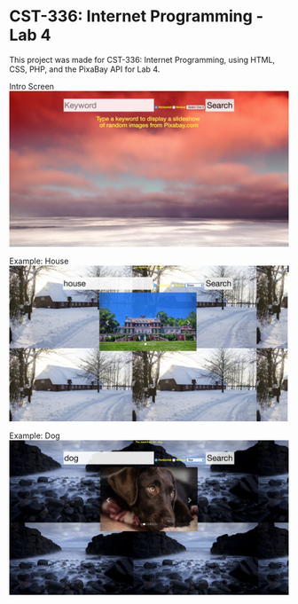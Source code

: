 # CST-336: Internet Programming - Lab 4

This project was made for CST-336: Internet Programming, using HTML, CSS, PHP, and the PixaBay API for Lab 4.

Intro Screen
![](https://github.com/resteybar/cst336-lab4/blob/master/github-images/intro.png)

Example: House
![](https://github.com/resteybar/cst336-lab4/blob/master/github-images/ex1.png)

Example: Dog
![](https://github.com/resteybar/cst336-lab4/blob/master/github-images/ex2.png)
